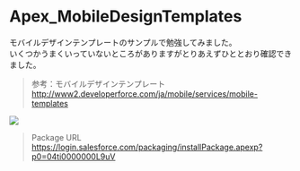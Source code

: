 Apex_MobileDesignTemplates
==========================

モバイルデザインテンプレートのサンプルで勉強してみました。  
いくつかうまくいっていないところがありますがとりあえずひととおり確認できました。  
  
> 参考：モバイルデザインテンプレート  
> http://www2.developerforce.com/ja/mobile/services/mobile-templates  
  
<img src="http://cdn-ak.f.st-hatena.com/images/fotolife/t/tyoshikawa1106/20140124/20140124020213.png" />  
  
> Package URL  
> https://login.salesforce.com/packaging/installPackage.apexp?p0=04ti0000000L9uV
